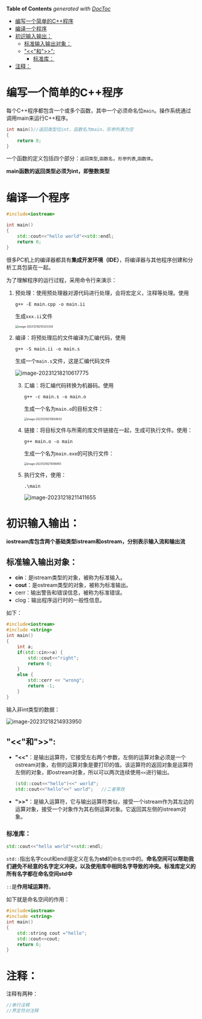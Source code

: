 <!-- START doctoc generated TOC please keep comment here to allow auto update -->
<!-- DON'T EDIT THIS SECTION, INSTEAD RE-RUN doctoc TO UPDATE -->
**Table of Contents**  *generated with [DocToc](https://github.com/thlorenz/doctoc)*

- [编写一个简单的C++程序](#%E7%BC%96%E5%86%99%E4%B8%80%E4%B8%AA%E7%AE%80%E5%8D%95%E7%9A%84c%E7%A8%8B%E5%BA%8F)
- [编译一个程序](#%E7%BC%96%E8%AF%91%E4%B8%80%E4%B8%AA%E7%A8%8B%E5%BA%8F)
- [初识输入输出：](#%E5%88%9D%E8%AF%86%E8%BE%93%E5%85%A5%E8%BE%93%E5%87%BA)
  - [标准输入输出对象：](#%E6%A0%87%E5%87%86%E8%BE%93%E5%85%A5%E8%BE%93%E5%87%BA%E5%AF%B9%E8%B1%A1)
  - ["<<"和">>":](#%E5%92%8C)
    - [标准库：](#%E6%A0%87%E5%87%86%E5%BA%93)
- [注释：](#%E6%B3%A8%E9%87%8A)

<!-- END doctoc generated TOC please keep comment here to allow auto update -->

# 编写一个简单的C++程序

每个C++程序都包含一个或多个函数，其中一个必须命名位`main`。操作系统通过调用main来运行C++程序。

```c++
int main()//返回类型位int，函数名为main，形参列表为空
{
    return 0;
}
```

一个函数的定义包括四个部分：`返回类型`,`函数名`，`形参列表`,`函数体`。

**main函数的返回类型必须为int，即整数类型**



# 编译一个程序

```c++
#include<iostream>

int main()
{
    std::cout<<"hello world"<<std::endl;
    return 0;
}
```

很多PC机上的编译器都具有**集成开发环境（IDE）**，将编译器与其他程序创建和分析工具包装在一起。

为了理解程序的运行过程，采用命令行来演示：

1. 预处理：使用预处理器对源代码进行处理，会将宏定义，注释等处理。使用
   ```shell
   g++ -E main.cpp -o main.ii
   ```

   生成`xxx.ii`文件

   <img src="https://cdn.jsdelivr.net/gh/firmiyao/Picture@main/img/202312182103853.png" alt="image-20231218210323334" style="zoom:50%;" />

2. 编译：将预处理后的文件编译为汇编代码，使用

   ```shell
   g++ -S main.ii -o main.s
   ```

   生成一个`main.s`文件，这是汇编代码文件

   ![image-20231218210617775](https://cdn.jsdelivr.net/gh/firmiyao/Picture@main/img/202312182106364.png)

   3. 汇编：将汇编代码转换为机器码。使用

      ```shell
      g++ -c main.s -o main.o
      ```

      生成一个名为`main.o`的目标文件：

      <img src="https://cdn.jsdelivr.net/gh/firmiyao/Picture@main/img/202312182108658.png" alt="image-20231218210804632" style="zoom:50%;" />

   4. 链接：将目标文件与所需的库文件链接在一起，生成可执行文件。使用：

      ```shell
      g++ main.o -o main
      ```

      生成一个名为`main.exe`的可执行文件：

      <img src="https://cdn.jsdelivr.net/gh/firmiyao/Picture@main/img/202312182110879.png" alt="image-20231218211056855" style="zoom:50%;" />

   5. 执行文件，使用：
      ```shell
      .\main
      ```

      ![image-20231218211411655](https://cdn.jsdelivr.net/gh/firmiyao/Picture@main/img/202312182114674.png)



# 初识输入输出：

**iostream库包含两个基础类型istream和ostream，分别表示输入流和输出流**

## 标准输入输出对象：

+ **cin**：是istream类型的对象，被称为标准输入。
+ **cout**：是ostream类型的对象，被称为标准输出。
+ cerr：输出警告和错误信息，被称为标准错误。
+ clog：输出程序运行时的一般性信息。

如下：

```c++
#include<iostream>
#include <string>
int main()
{
    int a;
    if(std::cin>>a) {
        std::cout<<"right";
        return 0;
    }
    else {
        std::cerr << "wrong";
        return -1;
    }
}
```

输入非int类型的数据：

![image-20231218214933950](https://cdn.jsdelivr.net/gh/firmiyao/Picture@main/img/202312182149973.png)

## "<<"和">>":

+ **"<<"**：是输出运算符，它接受左右两个参数，左侧的运算对象必须是一个ostream对象，右侧的运算对象是要打印的值。该运算符的返回对象是运算符左侧的对象，即ostream对象，所以可以两次连续使用`<<`进行输出。

   ```c++
   (std::cout<<"hello")<<" world";
   std::cout<<"hello"<<" world";   //二者等效
   ```

+ **">>"**：是输入运算符，它与输出运算符类似，接受一个istream作为其左边的运算对象，接受一个对象作为其右侧运算对象。它返回其左侧的istream对象。



### 标准库：

```c++
std::cout<<"hello world"<<std::endl;
```



`std::`指出名字cout和endl是定义在名为**std**的`命名空间`中的。**命名空间可以帮助我们避免不经意的名字定义冲突，以及使用库中相同名字导致的冲突。标准库定义的所有名字都在命名空间std中**

`::`是**作用域运算符**。

如下就是命名空间的作用：

```c++
#include<iostream>
#include <string>
int main()
{
    std::string cout ="hello";
    std::cout<<cout;
    return 0;
}
```



# 注释：

注释有两种：

```c++
//单行注释
//界定符对注释
```